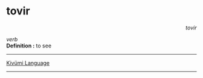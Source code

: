 
# tovir

<div align="right"><i>tovir</i></div>

*verb*  
**Definition :** to see  

---

[Kivümi Language](../README.md)

---
